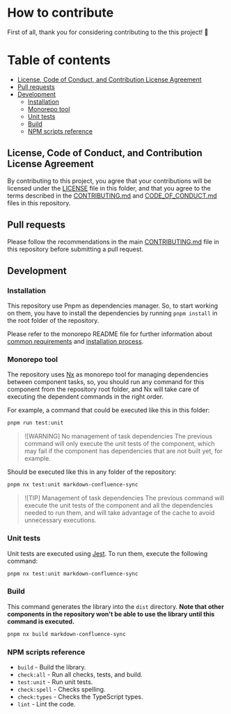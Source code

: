 # How to contribute

First of all, thank you for considering contributing to the this project! 🎉

# Table of contents

- [License, Code of Conduct, and Contribution License Agreement](#license-code-of-conduct-and-contribution-license-agreement)
- [Pull requests](#pull-requests)
- [Development](#development)
  - [Installation](#installation)
  - [Monorepo tool](#monorepo-tool)
  - [Unit tests](#unit-tests)
  - [Build](#build)
  - [NPM scripts reference](#npm-scripts-reference)

## License, Code of Conduct, and Contribution License Agreement

By contributing to this project, you agree that your contributions will be licensed under the [LICENSE](./LICENSE) file in this folder, and that you agree to the terms described in the [CONTRIBUTING.md](../../.github/CONTRIBUTING.md) and [CODE_OF_CONDUCT.md](../../.github/CODE_OF_CONDUCT.md) files in this repository.

## Pull requests

Please follow the recommendations in the main [CONTRIBUTING.md](../../.github/CONTRIBUTING.md) file in this repository before submitting a pull request.

## Development

### Installation

This repository use Pnpm as dependencies manager. So, to start working on them, you have to install the dependencies by running `pnpm install` in the root folder of the repository.

Please refer to the monorepo README file for further information about [common requirements](../../README.md#requirements) and [installation process](../../README.md#installation).

### Monorepo tool

The repository uses [Nx](https://nx.dev/) as monorepo tool for managing dependencies between component tasks, so, you should run any command for this component from the repository root folder, and Nx will take care of executing the dependent commands in the right order.

For example, a command that could be executed like this in this folder:

```sh title="Execute unit tests of the component inside its folder"
pnpm run test:unit
```

> ![WARNING] No management of task dependencies
> The previous command will only execute the unit tests of the component, which may fail if the component has dependencies that are not built yet, for example.

Should be executed like this in any folder of the repository:

```sh title="Execute unit tests of the component, and all needed dependencies, from any folder"
pnpm nx test:unit markdown-confluence-sync
```

> ![TIP] Management of task dependencies
> The previous command will execute the unit tests of the component and all the dependencies needed to run them, and will take advantage of the cache to avoid unnecessary executions.

### Unit tests

Unit tests are executed using [Jest](https://jestjs.io/). To run them, execute the following command:

```sh
pnpm nx test:unit markdown-confluence-sync
```

### Build

This command generates the library into the `dist` directory. __Note that other components in the repository won't be able to use the library until this command is executed.__

```sh
pnpm nx build markdown-confluence-sync
```

### NPM scripts reference

- `build` - Build the library.
- `check:all` - Run all checks, tests, and build.
- `test:unit` - Run unit tests.
- `check:spell` - Checks spelling.
- `check:types` - Checks the TypeScript types.
- `lint` - Lint the code.
